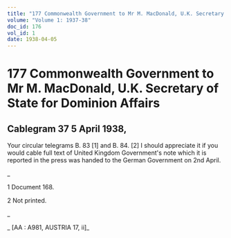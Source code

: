 ```yaml
---
title: "177 Commonwealth Government to Mr M. MacDonald, U.K. Secretary of State for Dominion Affairs"
volume: "Volume 1: 1937-38"
doc_id: 176
vol_id: 1
date: 1938-04-05
---
```


# 177 Commonwealth Government to Mr M. MacDonald, U.K. Secretary of State for Dominion Affairs

## Cablegram 37 5 April 1938,

Your circular telegrams B. 83 [1] and B. 84. [2] I should appreciate it if you would cable full text of United Kingdom Government's note which it is reported in the press was handed to the German Government on 2nd April.

_

1 Document 168.

2 Not printed.

_

_ [AA : A981, AUSTRIA 17, ii]_
